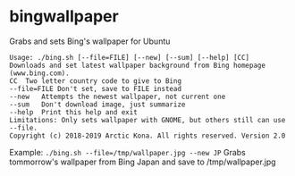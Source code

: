 # bingwallpaper
Grabs and sets Bing's wallpaper for Ubuntu 

```
Usage: ./bing.sh [--file=FILE] [--new] [--sum] [--help] [CC] 
Downloads and set latest wallpaper background from Bing homepage (www.bing.com).
CC	Two letter country code to give to Bing
--file=FILE	Don't set, save to FILE instead
--new	Attempts the newest wallpaper, not current one
--sum	Don't download image, just summarize
--help	Print this help and exit
Limitations: Only sets wallpaper with GNOME, but others still can use --file.
Copyright (c) 2018-2019 Arctic Kona. All rights reserved. Version 2.0
```


Example: 
`./bing.sh --file=/tmp/wallpaper.jpg --new JP`
Grabs tommorrow's wallpaper from Bing Japan and save to /tmp/wallpaper.jpg
